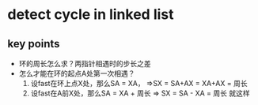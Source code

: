 # detect cycle in linked list

## key points

- 环的周长怎么求？两指针相遇时的步长之差
- 怎么才能在环的起点A处第一次相遇？
    1. 设fast在环上点X处，那么SA = XA， =>SX = SA+AX = XA+AX = 周长
    2. 设fast在A前X处，那么SA = XA + 周长 => SX = SA - XA = 周长
    就这样
